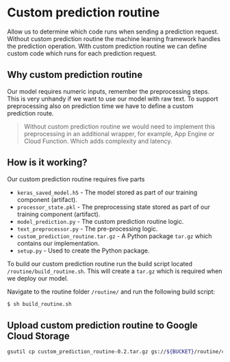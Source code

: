 # Custom prediction routine

Allow us to determine which code runs when sending a prediction request.
Without custom prediction routine the machine learning framework handles the prediction operation.
With custom prediction routine we can define custom code which runs for each prediction request.

## Why custom prediction routine
Our model requires numeric inputs, remember the preprocessing steps.
This is very unhandy if we want to use our model with raw text.
To support preprocessing also on prediction time we have to define a custom prediction route.

> Without custom prediction routine we would need to implement this preprocessing in an additional wrapper, for example, App Engine or Cloud Function. Which adds complexity and latency.

## How is it working?

Our custom prediction routine requires five parts

* `keras_saved_model.h5` - The model stored as part of our training component (artifact).
* `processor_state.pkl` - The preprocessing state stored as part of our training component (artifact).
* `model_prediction.py` - The custom prediction routine logic.
* `text_preprocessor.py` - The pre-processing logic.  
* `custom_prediction_routine.tar.gz` - A Python package `tar.gz` which contains our implementation.
* `setup.py` - Used to create the Python package. 

To build our custom prediction routine run the build script located `/routine/build_routine.sh`. This will create a `tar.gz` which is required when we deploy our model. 

Navigate to the routine folder `/routine/` and run the following build script:

```bash
$ sh build_routine.sh
```

## Upload custom prediction routine to Google Cloud Storage

```bash
gsutil cp custom_prediction_routine-0.2.tar.gz gs://${BUCKET}/routine/custom_prediction_routine-0.2.tar.gz
```